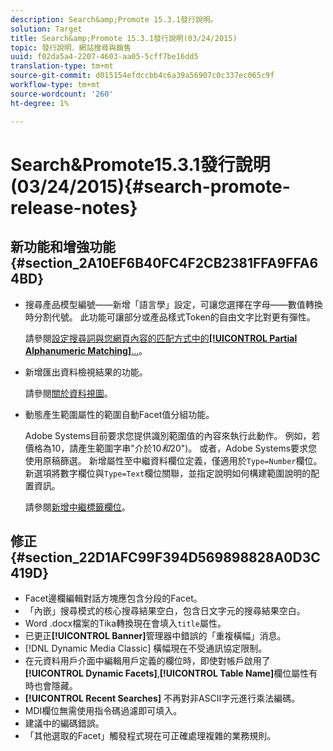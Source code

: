 ```yaml
---
description: Search&amp;Promote 15.3.1發行說明。
solution: Target
title: Search&amp;Promote 15.3.1發行說明(03/24/2015)
topic: 發行說明、網站搜尋與銷售
uuid: f02da5a4-2207-4603-aa05-5cff7be16dd5
translation-type: tm+mt
source-git-commit: d015154efdccbb4c6a39a56907c0c337ec065c9f
workflow-type: tm+mt
source-wordcount: '260'
ht-degree: 1%

---
```



# Search&amp;Promote15.3.1發行說明(03/24/2015){#search-promote-release-notes}

## 新功能和增強功能 {#section_2A10EF6B40FC4F2CB2381FFA9FFA64BD}

* 搜尋產品模型編號——新增「語言學」設定，可讓您選擇在字母——數值轉換時分割代號。 此功能可讓部分或產品樣式Token的自由文字比對更有彈性。

   請參閱[設定搜尋詞與您網頁內容的匹配方式中的&#x200B;**[!UICONTROL Partial Alphanumeric Matching]**...](../c-about-linguistics-menu/c-about-words-and-language.md#task_351A9144A51F4B41923BDBACDEF3B616)。

* 新增匯出資料檢視結果的功能。

   請參閱[關於資料視圖](../c-about-reports-menu/c-about-data-views.md#concept_DCA897D074464BC1861AA47B40CC86C3)。

* 動態產生範圍屬性的範圍自動Facet值分組功能。

   Adobe Systems目前要求您提供識別範圍值的內容來執行此動作。 例如，若價格為10，請產生範圍字串&quot;介於$10和$20&quot;)。 或者，Adobe Systems要求您使用原稿篩選。 新增屬性至中繼資料欄位定義，僅適用於`Type=Number`欄位。 新選項將數字欄位與`Type=Text`欄位關聯，並指定說明如何構建範圍說明的配置資訊。

   請參閱[新增中繼標籤欄位](../c-about-settings-menu/c-about-metadata-menu.md#task_6DF188C0FC7F4831A4444CA9AFA615E5)。

## 修正 {#section_22D1AFC99F394D569898828A0D3C419D}

* Facet邊欄編輯對話方塊應包含分段的Facet。
* 「內嵌」搜尋模式的核心搜尋結果空白，包含日文字元的搜尋結果空白。
* Word .docx檔案的Tika轉換現在會填入`title`屬性。
* 已更正&#x200B;**[!UICONTROL Banner]**&#x200B;管理器中錯誤的「重複橫幅」消息。
* [!DNL Dynamic Media Classic] 橫幅現在不受通訊協定限制。
* 在元資料用戶介面中編輯用戶定義的欄位時，即使對帳戶啟用了&#x200B;**[!UICONTROL Dynamic Facets]**,**[!UICONTROL Table Name]**&#x200B;欄位屬性有時也會隱藏。
* **[!UICONTROL Recent Searches]** 不再對非ASCII字元進行乘法編碼。
* MDI欄位無需使用指令碼過濾即可填入。
* 建議中的編碼錯誤。
* 「其他選取的Facet」觸發程式現在可正確處理複雜的業務規則。


